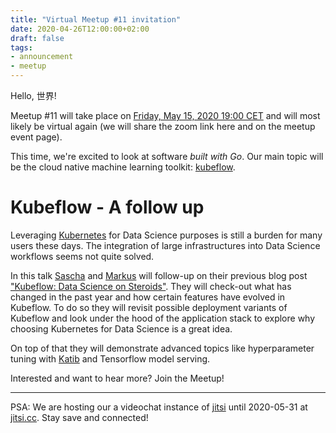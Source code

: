 ```yaml
---
title: "Virtual Meetup #11 invitation"
date: 2020-04-26T12:00:00+02:00
draft: false
tags:
- announcement
- meetup
---
```


Hello, 世界!

Meetup #11 will take place on [Friday, May 15, 2020 19:00
CET](https://www.meetup.com/Leipzig-Golang/events/268785545/) and will most
likely be virtual again (we will share the zoom link here and on the meetup
event page).

This time, we're excited to look at software *built with Go*. Our main topic
will be the cloud native machine learning toolkit:
[kubeflow](https://www.kubeflow.org/).

# Kubeflow - A follow up

Leveraging [Kubernetes](https://kubernetes.io) for Data Science purposes is
still a burden for many users these days. The integration of large
infrastructures into Data Science workflows seems not quite solved.

In this talk [Sascha](https://github.com/saschagrunert) and [Markus](https://github.com/mbu93) will follow-up on their previous blog
post ["Kubeflow: Data Science on Steroids"](https://github.com/saschagrunert/kubeflow-data-science-on-steroids). They will check-out what has
changed in the past year and how certain features have evolved in Kubeflow. To
do so they will revisit possible deployment variants of Kubeflow and look under
the hood of the application stack to explore why choosing Kubernetes for Data
Science is a great idea.

On top of that they will demonstrate advanced topics like hyperparameter tuning
with [Katib](https://github.com/kubeflow/katib) and Tensorflow model serving.

Interested and want to hear more? Join the Meetup!

<!-- ![](/images/LeipzigGophers11.jpg) -->

----

PSA: We are hosting our a videochat instance of [jitsi](https://jitsi.org/)
until 2020-05-31 at [jitsi.cc](https://jitsi.cc/). Stay save and connected!

<!-- https://www.linkedin.com/posts/martin-czygan-58348842_last-minute-call-for-leipzig-gophers-meetup-activity-6667059863689936896-NI-3 -->

